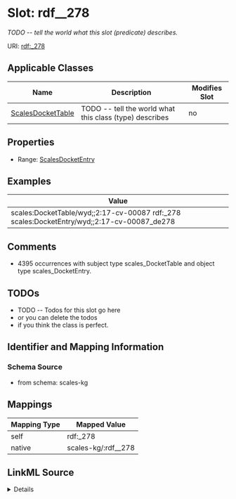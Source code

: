 

# Slot: rdf__278


_TODO -- tell the world what this slot (predicate) describes._





URI: [rdf:_278](http://www.w3.org/1999/02/22-rdf-syntax-ns#_278)



<!-- no inheritance hierarchy -->





## Applicable Classes

| Name | Description | Modifies Slot |
| --- | --- | --- |
| [ScalesDocketTable](../classes/ScalesDocketTable.md) | TODO -- tell the world what this class (type) describes |  no  |







## Properties

* Range: [ScalesDocketEntry](../classes/ScalesDocketEntry.md)






## Examples

| Value |
| --- |
| scales:DocketTable/wyd;;2:17-cv-00087 rdf:_278 scales:DocketEntry/wyd;;2:17-cv-00087_de278 |

## Comments

* 4395 occurrences with subject type scales_DocketTable and object type scales_DocketEntry.

## TODOs

* TODO -- Todos for this slot go here
* or you can delete the todos
* if you think the class is perfect.

## Identifier and Mapping Information







### Schema Source


* from schema: scales-kg




## Mappings

| Mapping Type | Mapped Value |
| ---  | ---  |
| self | rdf:_278 |
| native | scales-kg/:rdf__278 |




## LinkML Source

<details>
```yaml
name: rdf__278
description: TODO -- tell the world what this slot (predicate) describes.
todos:
- TODO -- Todos for this slot go here
- or you can delete the todos
- if you think the class is perfect.
comments:
- 4395 occurrences with subject type scales_DocketTable and object type scales_DocketEntry.
examples:
- value: scales:DocketTable/wyd;;2:17-cv-00087 rdf:_278 scales:DocketEntry/wyd;;2:17-cv-00087_de278
from_schema: scales-kg
rank: 1000
slot_uri: rdf:_278
alias: rdf__278
domain_of:
- scales_DocketTable
range: scales_DocketEntry

```
</details>